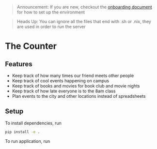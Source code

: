 > Announcement:
> If you are new, checkout the [onboarding document](./ONBOARDING.md) for how to set up the environment

> Heads Up:
> You can ignore all the files that end with .sh or .nix, they are used in order to run the server

# The Counter
## Features
- Keep track of how many times our friend meets other people
- Keep track of cool events happening on campus
- Keep track of books and movies for book club and movie nights
- Keep track of how late everyone is to the 8am class
- Plan events to the city and other locations instead of spreadsheets

## Setup
To install dependencies, run 
```sh
pip install -e .
```

To run application, run

